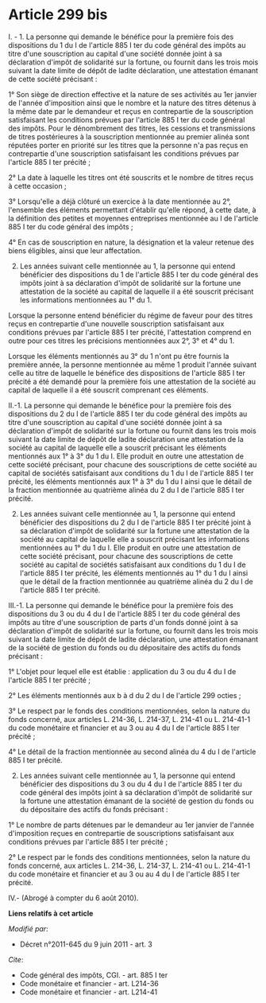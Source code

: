 # Article 299 bis

I. - 1. La personne qui demande le bénéfice pour la première fois des dispositions du 1 du I de l'article 885 I ter du code
général des impôts au titre d'une souscription au capital d'une société donnée joint à sa déclaration d'impôt de solidarité
sur la fortune, ou fournit dans les trois mois suivant la date limite de dépôt de ladite déclaration, une attestation émanant
de cette société précisant : 

1° Son siège de direction effective et la nature de ses activités au 1er janvier de l'année d'imposition ainsi que le nombre
et la nature des titres détenus à la même date par le demandeur et reçus en contrepartie de la souscription satisfaisant les
conditions prévues par l'article 885 I ter du code général des impôts. Pour le dénombrement des titres, les cessions et
transmissions de titres postérieures à la souscription mentionnée au premier alinéa sont réputées porter en priorité sur les
titres que la personne n'a pas reçus en contrepartie d'une souscription satisfaisant les conditions prévues par l'article 885
I ter précité ; 

2° La date à laquelle les titres ont été souscrits et le nombre de titres reçus à cette occasion ; 

3° Lorsqu'elle a déjà clôturé un exercice à la date mentionnée au 2°, l'ensemble des éléments permettant d'établir qu'elle
répond, à cette date, à la définition des petites et moyennes entreprises mentionnée au I de l'article 885 I ter du code
général des impôts ; 

4° En cas de souscription en nature, la désignation et la valeur retenue des biens éligibles, ainsi que leur affectation. 

2. Les années suivant celle mentionnée au 1, la personne qui entend bénéficier des dispositions du 1 de l'article 885 I ter
du code général des impôts joint à sa déclaration d'impôt de solidarité sur la fortune une attestation de la société au
capital de laquelle il a été souscrit précisant les informations mentionnées au 1° du 1. 

Lorsque la personne entend bénéficier du régime de faveur pour des titres reçus en contrepartie d'une nouvelle souscription
satisfaisant aux conditions prévues par l'article 885 I ter précité, l'attestation comprend en outre pour ces titres les
précisions mentionnées aux 2°, 3° et 4° du 1. 

Lorsque les éléments mentionnés au 3° du 1 n'ont pu être fournis la première année, la personne mentionnée au même 1 produit
l'année suivant celle au titre de laquelle le bénéfice des dispositions de l'article 885 I ter précité a été demandé pour la
première fois une attestation de la société au capital de laquelle il a été souscrit comprenant ces éléments. 

II.-1. La personne qui demande le bénéfice pour la première fois des dispositions du 2 du I de l'article 885 I ter du code
général des impôts au titre d'une souscription au capital d'une société donnée joint à sa déclaration d'impôt de solidarité
sur la fortune ou fournit dans les trois mois suivant la date limite de dépôt de ladite déclaration une attestation de la
société au capital de laquelle elle a souscrit précisant les éléments mentionnés aux 1° à 3° du 1 du I. Elle produit en outre
une attestation de cette société précisant, pour chacune des souscriptions de cette société au capital de sociétés
satisfaisant aux conditions du 1 du I de l'article 885 I ter précité, les éléments mentionnés aux 1° à 3° du 1 du I ainsi que
le détail de la fraction mentionnée au quatrième alinéa du 2 du I de l'article 885 I ter précité. 

2. Les années suivant celle mentionnée au 1, la personne qui entend bénéficier des dispositions du 2 du I de l'article 885 I
ter précité joint à sa déclaration d'impôt de solidarité sur la fortune une attestation de la société au capital de laquelle
elle a souscrit précisant les informations mentionnées au 1° du 1 du I. Elle produit en outre une attestation de cette
société précisant, pour chacune des souscriptions de cette société au capital de sociétés satisfaisant aux conditions du 1 du
I de l'article 885 I ter précité, les éléments mentionnés au 1° du 1 du I ainsi que le détail de la fraction mentionnée au
quatrième alinéa du 2 du I de l'article 885 I ter précité. 

III.-1. La personne qui demande le bénéfice pour la première fois des dispositions du 3 ou du 4 du I de l'article 885 I ter
du code général des impôts au titre d'une souscription de parts d'un fonds donné joint à sa déclaration d'impôt de solidarité
sur la fortune, ou fournit dans les trois mois suivant la date limite de dépôt de ladite déclaration, une attestation émanant
de la société de gestion du fonds ou du dépositaire des actifs du fonds précisant : 

1° L'objet pour lequel elle est établie : application du 3 ou du 4 du I de l'article 885 I ter précité ; 

2° Les éléments mentionnés aux b à d du 2 du I de l'article 299 octies ; 

3° Le respect par le fonds des conditions mentionnées, selon la nature du fonds concerné, aux articles L. 214-36, L. 214-37,
L. 214-41 ou L. 214-41-1 du code monétaire et financier et au 3 ou au 4 du I de l'article 885 I ter précité ; 

4° Le détail de la fraction mentionnée au second alinéa du 4 du I de l'article 885 I ter précité. 

2. Les années suivant celle mentionnée au 1, la personne qui entend bénéficier des dispositions du 3 ou du 4 du I de
l'article 885 I ter du code général des impôts joint à sa déclaration d'impôt de solidarité sur la fortune une attestation
émanant de la société de gestion du fonds ou du dépositaire des actifs du fonds précisant : 

1° Le nombre de parts détenues par le demandeur au 1er janvier de l'année d'imposition reçues en contrepartie de
souscriptions satisfaisant aux conditions prévues par l'article 885 I ter précité ; 

2° Le respect par le fonds des conditions mentionnées, selon la nature du fonds concerné, aux articles L. 214-36, L. 214-37,
L. 214-41 ou L. 214-41-1 du code monétaire et financier et au 3 ou au 4 du I de l'article 885 I ter précité.

IV.- (Abrogé à compter du 6 août 2010).

**Liens relatifs à cet article**

_Modifié par_:

  - Décret n°2011-645 du 9 juin 2011 - art. 3

_Cite_:

  - Code général des impôts, CGI. - art. 885 I ter
  - Code monétaire et financier - art. L214-36
  - Code monétaire et financier - art. L214-41
